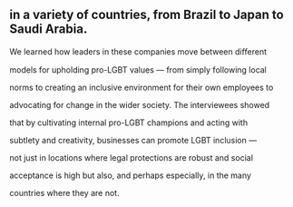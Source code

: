 ## in a variety of countries, from Brazil to Japan to Saudi Arabia.

We learned how leaders in these companies move between diﬀerent

models for upholding pro-LGBT values — from simply following local

norms to creating an inclusive environment for their own employees to

advocating for change in the wider society. The interviewees showed

that by cultivating internal pro-LGBT champions and acting with

subtlety and creativity, businesses can promote LGBT inclusion —

not just in locations where legal protections are robust and social

acceptance is high but also, and perhaps especially, in the many

countries where they are not.